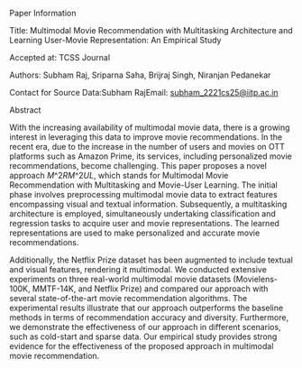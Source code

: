 

Paper Information

Title: Multimodal Movie Recommendation with Multitasking Architecture and Learning User-Movie Representation: An Empirical Study

Accepted at: TCSS Journal

Authors: Subham Raj, Sriparna Saha, Brijraj Singh, Niranjan Pedanekar

Contact for Source Data:Subham RajEmail: subham_2221cs25@iitp.ac.in

Abstract

With the increasing availability of multimodal movie data, there is a growing interest in leveraging this data to improve movie recommendations. In the recent era, due to the increase in the number of users and movies on OTT platforms such as Amazon Prime, its services, including personalized movie recommendations, become challenging. This paper proposes a novel approach $M$^2$RM$^2$UL$, which stands for Multimodal Movie Recommendation with Multitasking and Movie-User Learning. The initial phase involves preprocessing multimodal movie data to extract features encompassing visual and textual information. Subsequently, a multitasking architecture is employed, simultaneously undertaking classification and regression tasks to acquire user and movie representations. The learned representations are used to make personalized and accurate movie recommendations.

Additionally, the Netflix Prize dataset has been augmented to include textual and visual features, rendering it multimodal. We conducted extensive experiments on three real-world multimodal movie datasets (Movielens-100K, MMTF-14K, and Netflix Prize) and compared our approach with several state-of-the-art movie recommendation algorithms. The experimental results illustrate that our approach outperforms the baseline methods in terms of recommendation accuracy and diversity. Furthermore, we demonstrate the effectiveness of our approach in different scenarios, such as cold-start and sparse data. Our empirical study provides strong evidence for the effectiveness of the proposed approach in multimodal movie recommendation.

